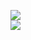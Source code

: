 [![](https://img.shields.io/badge/Made%20With-Github%20Spray-lightgrey.svg?style=for-the-badge&logo=github)](https://github.com/Annihil/github-spray#27853)  
[![](https://i.imgur.com/2DrTn0Z.gif)](https://github.com/Annihil/github-spray)